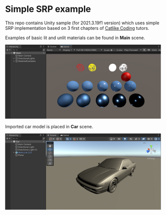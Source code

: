 # Simple SRP example

This repo contains Unity sample (for 2021.3.19f1 version) which uses simple SRP implementation based on 3 first chapters of [Catlike Coding](https://catlikecoding.com/unity/tutorials/custom-srp/) tutors.

Examples of basic lit and unlit materials can be found in **Main** scene.

![MaterialExamples](ExampleImages/main_scene.png "Material Examples")

Imported car model is placed in **Car** scene.

![CarScene](ExampleImages/car_scene.png "Car Scene")